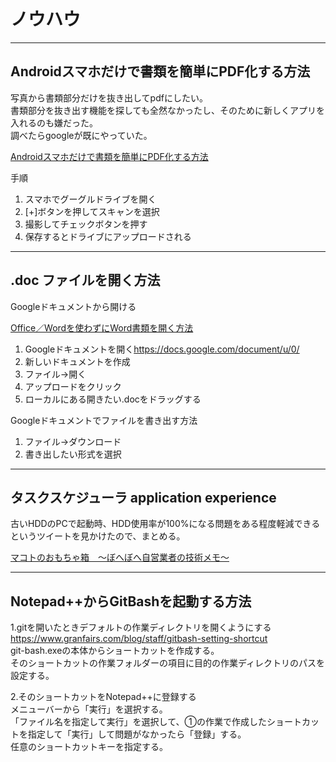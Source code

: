 # ノウハウ

---

## Androidスマホだけで書類を簡単にPDF化する方法

写真から書類部分だけを抜き出してpdfにしたい。  
書類部分を抜き出す機能を探しても全然なかったし、そのために新しくアプリを入れるのも嫌だった。  
調べたらgoogleが既にやっていた。  

[Androidスマホだけで書類を簡単にPDF化する方法](https://www.youtube.com/watch?v=DJHkj3-SwYU)  

手順  

1. スマホでグーグルドライブを開く  
2. [+]ボタンを押してスキャンを選択  
3. 撮影してチェックボタンを押す  
4. 保存するとドライブにアップロードされる  

---

## .doc ファイルを開く方法

Googleドキュメントから開ける  

[Office／Wordを使わずにWord書類を開く方法](https://genki-wifi.net/word_doc)  

1. Googleドキュメントを開く<https://docs.google.com/document/u/0/>  
2. 新しいドキュメントを作成  
3. ファイル→開く  
4. アップロードをクリック  
5. ローカルにある開きたい.docをドラッグする  

Googleドキュメントでファイルを書き出す方法  

1. ファイル→ダウンロード  
2. 書き出したい形式を選択  

---

## タスクスケジューラ application experience

古いHDDのPCで起動時、HDD使用率が100%になる問題をある程度軽減できるというツイートを見かけたので、まとめる。  

[マコトのおもちゃ箱　～ぼへぼへ自営業者の技術メモ～](http://piyopiyocs.blog115.fc2.com/blog-entry-480.html)

---

## Notepad++からGitBashを起動する方法

1.gitを開いたときデフォルトの作業ディレクトリを開くようにする  
<https://www.granfairs.com/blog/staff/gitbash-setting-shortcut>  
git-bash.exeの本体からショートカットを作成する。  
そのショートカットの作業フォルダーの項目に目的の作業ディレクトリのパスを設定する。  

2.そのショートカットをNotepad++に登録する  
メニューバーから「実行」を選択する。  
「ファイル名を指定して実行」を選択して、①の作業で作成したショートカットを指定して「実行」して問題がなかったら「登録」する。  
任意のショートカットキーを指定する。  

